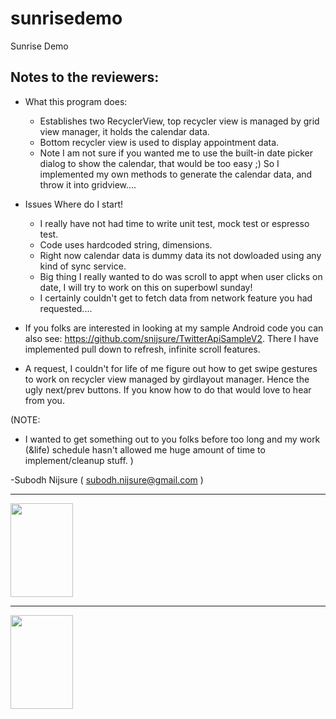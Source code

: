 # sunrisedemo
Sunrise Demo

Notes to the reviewers:
------

- What this program does:

   - Establishes two RecyclerView, top recycler view is managed by grid view manager, it holds the calendar
     data.
   - Bottom  recycler view is used to display appointment data.
   - Note I am not sure if you wanted me to use the built-in date picker dialog to show the calendar, that
     would be too easy ;)
     So I implemented my own methods to generate the calendar data, and throw it into gridview....

- Issues
   Where do I start!
   
   - I really have not had time to write unit test, mock test or espresso test.
   - Code uses hardcoded string, dimensions.
   - Right now calendar data is dummy data its not dowloaded using any kind of sync service.
   - Big thing I really wanted to do was scroll to appt when user clicks on date, I will try to work on this on
     superbowl sunday!
   - I certainly couldn't get to fetch data from network feature you had requested....


- If you folks are interested in looking at my sample Android code you can also see:
   https://github.com/snijsure/TwitterApiSampleV2. There I have implemented pull down to refresh,
   infinite scroll features.

- A request, I couldn't for life of me figure out how to get swipe gestures to work on recycler view managed
   by girdlayout manager. Hence the ugly next/prev buttons. If you know how to do that would love to hear from you.

(NOTE:
- I wanted to get something out to you folks before too long and my work (&life) schedule hasn't allowed me
  huge amount of time to implement/cleanup stuff.
)

 -Subodh Nijsure ( subodh.nijsure@gmail.com )

<hr>
<img src="https://github.com/snijsure/sunrisedemo/blob/master/sunrise-1.png" width="100" height="150" />
<hr>
<img src="https://github.com/snijsure/sunrisedemo/blob/master/sunrise-2.png" width="100" height="150" />
